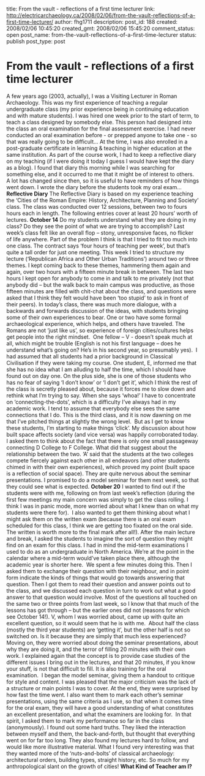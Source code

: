 title: From the vault - reflections of a first time lecturer
link: http://electricarchaeology.ca/2008/02/06/from-the-vault-reflections-of-a-first-time-lecturer/
author: fhg1711
description: 
post_id: 188
created: 2008/02/06 10:45:20
created_gmt: 2008/02/06 15:45:20
comment_status: open
post_name: from-the-vault-reflections-of-a-first-time-lecturer
status: publish
post_type: post

# From the vault - reflections of a first time lecturer

A few years ago (2003, actually), I was a Visiting Lecturer in Roman Archaeology. This was my first experience of teaching a regular undergraduate class (my prior experience being in continuing education and with mature students). I was hired one week prior to the start of term, to teach a class designed by somebody else. This person had designed into the class an oral examination for the final assessment exercise. I had never conducted an oral examination before - or prepped anyone to take one - so that was really going to be difficult... At the time, I was also enrolled in a post-graduate certificate in learning & teaching in higher education at the same institution. As part of the course work, I had to keep a reflective diary on my teaching (if I were doing it today I guess I would have kept the diary as a blog). I found that diary this morning while I was searching for something else, and it occurred to me that it might be of interest to others. A lot has changed since then, so it is useful to have reminders of how things went down. I wrote the diary before the students took my oral exam... **Reflective Diary** The Reflective Diary is based on my experience teaching the ‘Cities of the Roman Empire: History, Architecture, Planning and Society’ class. The class was conducted over 12 sessions, between two to fours hours each in length. The following entries cover at least 20 hours’ worth of lectures. **October 14** Do my students understand what they are doing in my class? Do they see the point of what we are trying to accomplish? Last week’s class felt like an overall flop – stony, unresponsive faces, no flicker of life anywhere. Part of the problem I think is that I tried to fit too much into one class. The contract says ‘four hours of teaching per week’, but that’s quite a tall order for just one meeting. This week I tried to structure my lecture (‘Republican Africa and Other Urban Traditions’) around two or three themes. I kept coming back to these themes, hammering them again and again, over two hours with a fifteen minute break in between. The last two hours I kept open for anybody to come in and talk to me privately (not that anybody did – but the walk back to main campus was productive, as those fifteen minutes are filled with chit-chat about the class, and questions were asked that I think they felt would have been ‘too stupid’ to ask in front of their peers). In today’s class, there was much more dialogue, with a backwards and forwards discussion of the ideas, with students bringing some of their own experiences to bear. One or two have some formal archaeological experience, which helps, and others have traveled. The Romans are not ‘just like us’, so experience of foreign cities/cultures helps get people into the right mindset.  One fellow – V - doesn’t speak much at all, which might be trouble (English is not his first language – does he understand what’s going on? He’s in his second year, so presumably yes).  I had assumed that all students had a prior background in Classical Civilisation if they were taking my course. One student, E, informed me that she has no idea what I am alluding to half the time, which I should have found out on day one. On the plus side, she is one of those students who has no fear of saying ‘I don’t know’ or ‘I don’t get it’, which I think the rest of the class is secretly pleased about, because it forces me to slow down and rethink what I’m trying to say. When she says ‘whoa!’ I have to concentrate on ‘connecting-the-dots’, which is a difficulty I’ve always had in my academic work. I tend to assume that everybody else sees the same connections that I do. This is the third class, and it is now dawning on me that I’ve pitched things at slightly the wrong level.  But as I get to know these students, I’m starting to make things ‘click’. My discussion about how built space affects society (and vice versa) was happily corroborated today. I asked them to think about the fact that there is only one small passageway connecting D College to F College. What did that suggest about the relationship between the two. ‘A’ said that the students at the two colleges compete fiercely against each other in all endeavors (and other students chimed in with their own experiences), which proved my point (built space is a reflection of social space). They are quite nervous about the seminar presentations. I promised to do a model seminar for them next week, so that they could see what is expected. **October 20** I wanted to find out if the students were with me, following on from last week’s reflection (during the first few meetings my main concern was simply to get the class rolling. I think I was in panic mode, more worried about what I knew than on what my students were there for).  I also wanted to get them thinking about what I might ask them on the written exam (because there is an oral exam scheduled for this class, I think we are getting too fixated on the oral side. The written is worth more to the final mark after all!). After the main lecture and break, I asked the students to imagine the sort of question they might find on an exam for this class. I had in mind the mid-term examinations I used to do as an undergraduate in North America. We’re at the point in the calendar where a mid-term would’ve taken place there, although the academic year is shorter here.  We spent a few minutes doing this. Then I asked them to exchange their question with their neighbour, and in point form indicate the kinds of things that would go towards answering that question. Then I got them to read their question and answer points out to the class, and we discussed each question in turn to work out what a good answer to that question would involve. Most of the questions all touched on the same two or three points from last week, so I know that that much of the lessons has got through – but the earlier ones did not (reasons for which see October 14!). V, whom I was worried about, came up with quite an excellent question, so it would seem that he is with me.  About half the class (mostly the third year students) are ‘getting it’, but the other half is not so switched on. Is it because they are simply that much less experienced? Moving on, they were worried about doing the seminar presentations, about why they are doing it, and the terror of filling 20 minutes with their own work. I explained again that the concept is to provide case studies of the different issues I bring out in the lectures, and that 20 minutes, if you know your stuff, is not that difficult to fill. It is also training for the oral examination.  I began the model seminar, giving them a handout to critique for style and content. I was pleased that the major criticism was the lack of a structure or main points I was to cover. At the end, they were surprised by how fast the time went. I also want them to mark each other’s seminar presentations, using the same criteria as I use, so that when it comes time for the oral exam, they will have a good understanding of what constitutes an excellent presentation, and what the examiners are looking for.  In that spirit, I asked them to mark my performance so far in the class (anonymously). I found out some hard truths. They liked the interaction between myself and them, the back-and-forth, but thought that everything went on for far too long. They also found my lectures hard to follow, and would like more illustrative material. What I found very interesting was that they wanted more of the ‘nuts-and-bolts’ of classical archaeology: architectural orders, building types, straight history, etc. So much for my anthropological slant on the growth of cities! **What Kind of Teacher am I?**